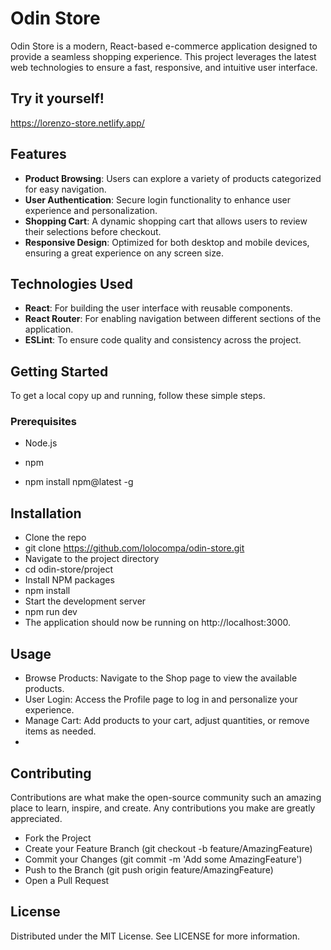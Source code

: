 # Odin Store

Odin Store is a modern, React-based e-commerce application designed to provide a seamless shopping experience. This project leverages the latest web technologies to ensure a fast, responsive, and intuitive user interface.

## Try it yourself!
https://lorenzo-store.netlify.app/

## Features

- **Product Browsing**: Users can explore a variety of products categorized for easy navigation.
- **User Authentication**: Secure login functionality to enhance user experience and personalization.
- **Shopping Cart**: A dynamic shopping cart that allows users to review their selections before checkout.
- **Responsive Design**: Optimized for both desktop and mobile devices, ensuring a great experience on any screen size.

## Technologies Used

- **React**: For building the user interface with reusable components.
- **React Router**: For enabling navigation between different sections of the application.
- **ESLint**: To ensure code quality and consistency across the project.

## Getting Started

To get a local copy up and running, follow these simple steps.

### Prerequisites

- Node.js
- npm

- npm install npm@latest -g

## Installation

- Clone the repo
- git clone https://github.com/lolocompa/odin-store.git
- Navigate to the project directory
- cd odin-store/project
- Install NPM packages
- npm install
- Start the development server
- npm run dev
- The application should now be running on http://localhost:3000.

## Usage
- Browse Products: Navigate to the Shop page to view the available products.
- User Login: Access the Profile page to log in and personalize your experience.
- Manage Cart: Add products to your cart, adjust quantities, or remove items as needed.
- 
## Contributing
Contributions are what make the open-source community such an amazing place to learn, inspire, and create. Any contributions you make are greatly appreciated.

- Fork the Project
- Create your Feature Branch (git checkout -b feature/AmazingFeature)
- Commit your Changes (git commit -m 'Add some AmazingFeature')
- Push to the Branch (git push origin feature/AmazingFeature)
- Open a Pull Request

## License
Distributed under the MIT License. See LICENSE for more information.
